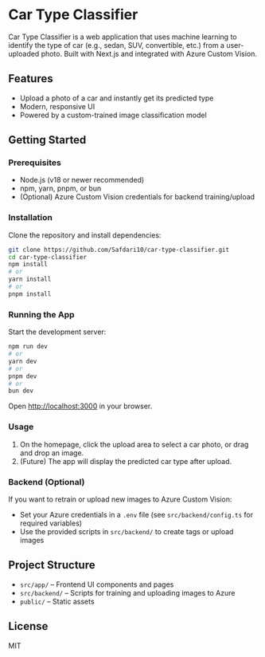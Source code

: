 # Car Type Classifier

Car Type Classifier is a web application that uses machine learning to identify the type of car (e.g., sedan, SUV, convertible, etc.) from a user-uploaded photo. Built with Next.js and integrated with Azure Custom Vision.

## Features

- Upload a photo of a car and instantly get its predicted type
- Modern, responsive UI
- Powered by a custom-trained image classification model

## Getting Started

### Prerequisites

- Node.js (v18 or newer recommended)
- npm, yarn, pnpm, or bun
- (Optional) Azure Custom Vision credentials for backend training/upload

### Installation

Clone the repository and install dependencies:

```bash
git clone https://github.com/Safdari10/car-type-classifier.git
cd car-type-classifier
npm install
# or
yarn install
# or
pnpm install
```

### Running the App

Start the development server:

```bash
npm run dev
# or
yarn dev
# or
pnpm dev
# or
bun dev
```

Open [http://localhost:3000](http://localhost:3000) in your browser.

### Usage

1. On the homepage, click the upload area to select a car photo, or drag and drop an image.
2. (Future) The app will display the predicted car type after upload.

### Backend (Optional)

If you want to retrain or upload new images to Azure Custom Vision:

- Set your Azure credentials in a `.env` file (see `src/backend/config.ts` for required variables)
- Use the provided scripts in `src/backend/` to create tags or upload images

## Project Structure

- `src/app/` – Frontend UI components and pages
- `src/backend/` – Scripts for training and uploading images to Azure
- `public/` – Static assets

## License

MIT
